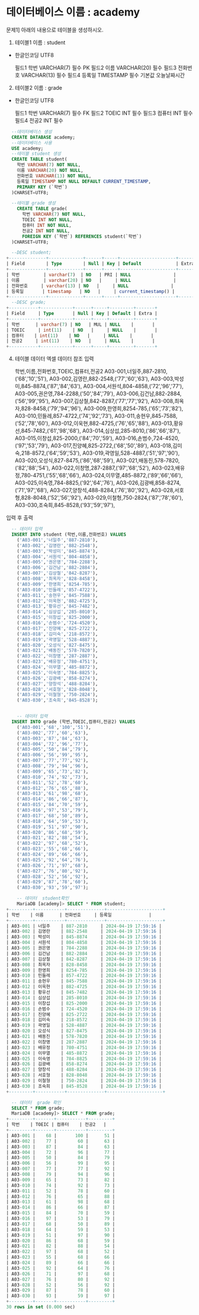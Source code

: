 # 데이터베이스 이름 : academy

문제1] 아래의 내용으로 테이블을 생성하시오.

1. 테이블1 이름 : student

- 한글인코딩 UTF8

  필드1 학번 VARCHAR(7) 필수 PK
  필드2 이름 VARCHAR(20) 필수
  필드3 전화번호 VARCHAR(13) 필수
  필드4 등록일 TIMESTAMP 필수 기본값 오늘날짜시간

2. 테이블2 이름 : grade

- 한글인코딩 UTF8

  필드1 학번 VARCHAR(7) 필수 FK
  필드2 TOEIC INT 필수
  필드3 컴퓨터 INT 필수
  필드4 전공2 INT 필수

```SQL
  --데이터베이스 생성
  CREATE DATABASE academy;
  --데이터베이스 사용
  USE academy;
  --테이블 student 생성
  CREATE TABLE student(
    학번 VARCHAR(7) NOT NULL,
    이름 VARCHAR(20) NOT NULL,
    전화번호 VARCHAR(13) NOT NULL,
    등록일 TIMESTAMP NOT NULL DEFAULT CURRENT_TIMESTAMP,
    PRIMARY KEY (`학번`) 
  )CHARSET=UTF8;

  --테이블 grade 생성
    CREATE TABLE grade(
      학번 VARCHAR(7) NOT NULL,
      TOEIC INT NOT NULL,
      컴퓨터 INT NOT NULL,
      전공2 INT NOT NULL,
      FOREIGN KEY (`학번`) REFERENCES student(`학번`) 
  )CHARSET=UTF8;

  --DESC student;
+--------------+-------------+------+-----+---------------------+-------+
| Field        | Type        | Null | Key | Default             | Extra |
+--------------+-------------+------+-----+---------------------+-------+
| 학번         | varchar(7)  | NO   | PRI | NULL                |       |
| 이름         | varchar(20) | NO   |     | NULL                |       |
| 전화번호     | varchar(13) | NO   |     | NULL                |       |
| 등록일       | timestamp   | NO   |     | current_timestamp() |       |
+--------------+-------------+------+-----+---------------------+-------+
  --DESC grade;
+-----------+------------+------+-----+---------+-------+
| Field     | Type       | Null | Key | Default | Extra |
+-----------+------------+------+-----+---------+-------+
| 학번      | varchar(7) | NO   | MUL | NULL    |       |
| TOEIC     | int(11)    | NO   |     | NULL    |       |
| 컴퓨터    | int(11)    | NO   |     | NULL    |       |
| 전공2     | int(11)    | NO   |     | NULL    |       |
+-----------+------------+------+-----+---------+-------+


```

4. 테이블 데이터 엑셀 데이터 참조 입력

   학번,이름,전화번호,TOEIC,컴퓨터,전공2
   A03-001,너일주,887-2810,('68','10','51'),
   A03-002,김영란,882-2548,('77','60','63'),
   A03-003,박성미,845-8874,('87','84','63'),
   A03-004,서원석,804-4858,('72','96','77'),
   A03-005,권은영,784-2288,('50','84','79'),
   A03-006,김건남,882-2884,('56','99','95'),
   A03-007,김상철,842-8287,('77','77','92'),
   A03-008,최옥자,828-8458,('79','94','96'),
   A03-009,한영희,8254-785,('65','73','82'),
   A03-010,민들레,857-4722,('74','92','73'),
   A03-011,송현우,845-7588,('52','78','60'),
   A03-012,이욱현,882-4725,('76','65','88'),
   A03-013,황유선,845-7482,('61','98','68'),
   A03-014,심상섭,285-8010,('86','66','87'),
   A03-015,이창섭,825-2000,('84','70','59'),
   A03-016,손범수,724-4520,('97','53','79'),
   A03-017,진양혜,825-2722,('68','50','89'),
   A03-018,김미숙,218-8572,('64','59','53'),
   A03-019,곽영일,528-4887,('51','97','90'),
   A03-020,오성식,827-8475,('86','68','59'),
   A03-021,배동진,578-7820,('82','88','54'),
   A03-022,이창명,287-2887,('97','68','52'),
   A03-023,배유정,780-4751,('55','68','66'),
   A03-024,이무열,485-8872,('89','66','66'),
   A03-025,이숙영,784-8825,('92','64','76'),
   A03-026,김광배,858-8274,('71','97','68'),
   A03-027,양창석,488-8284,('76','80','92'),
   A03-028,서호형,828-8048,('52','56','92'),
   A03-029,이철형,750-2824,('87','78','60'),
   A03-030,조숙희,845-8528,('93','59','97'),

입력 후 출력

```SQL
  -- 데이터 입력
  INSERT INTO student (학번,이름,전화번호) VALUES
    ('A03-001','너일주','887-2810'),
    ('A03-002','김영란','882-2548'),
    ('A03-003','박성미','845-8874'),
    ('A03-004','서원석','804-4858'),
    ('A03-005','권은영','784-2288'),
    ('A03-006','김건남','882-2884'),
    ('A03-007','김상철','842-8287'),
    ('A03-008','최옥자','828-8458'),
    ('A03-009','한영희','8254-785'),
    ('A03-010','민들레','857-4722'),
    ('A03-011','송현우','845-7588'),
    ('A03-012','이욱현','882-4725'),
    ('A03-013','황유선','845-7482'),
    ('A03-014','심상섭','285-8010'),
    ('A03-015','이창섭','825-2000'),
    ('A03-016','손범수','724-4520'),
    ('A03-017','진양혜','825-2722'),
    ('A03-018','김미숙','218-8572'),
    ('A03-019','곽영일','528-4887'),
    ('A03-020','오성식','827-8475'),
    ('A03-021','배동진','578-7820'),
    ('A03-022','이창명','287-2887'),
    ('A03-023','배유정','780-4751'),
    ('A03-024','이무열','485-8872'),
    ('A03-025','이숙영','784-8825'),
    ('A03-026','김광배','858-8274'),
    ('A03-027','양창석','488-8284'),
    ('A03-028','서호형','828-8048'),
    ('A03-029','이철형','750-2824'),
    ('A03-030','조숙희','845-8528');


    -- 데이터 입력
  INSERT INTO grade (학번,TOEIC,컴퓨터,전공2) VALUES
    ('A03-001','68','100','51'),
    ('A03-002','77','60','63'),
    ('A03-003','87','84','63'),
    ('A03-004','72','96','77'),
    ('A03-005','50','84','79'),
    ('A03-006','56','99','95'),
    ('A03-007','77','77','92'),
    ('A03-008','79','94','96'),
    ('A03-009','65','73','82'),
    ('A03-010','74','92','73'),
    ('A03-011','52','78','60'),
    ('A03-012','76','65','88'),
    ('A03-013','61','98','68'),
    ('A03-014','86','66','87'),
    ('A03-015','84','70','59'),
    ('A03-016','97','53','79'),
    ('A03-017','68','50','89'),
    ('A03-018','64','59','53'),
    ('A03-019','51','97','90'),
    ('A03-020','86','68','59'),
    ('A03-021','82','88','54'),
    ('A03-022','97','68','52'),
    ('A03-023','55','68','66'),
    ('A03-024','89','66','66'),
    ('A03-025','92','64','76'),
    ('A03-026','71','97','68'),
    ('A03-027','76','80','92'),
    ('A03-028','52','56','92'),
    ('A03-029','87','78','60'),
    ('A03-030','93','59','97');

    -- 데이터  student확인
    MariaDB [academy]> SELECT * FROM student;
+---------+-----------+--------------+---------------------+
| 학번    | 이름      | 전화번호     | 등록일              |
+---------+-----------+--------------+---------------------+
| A03-001 | 너일주    | 887-2810     | 2024-04-19 17:59:16 |
| A03-002 | 김영란    | 882-2548     | 2024-04-19 17:59:16 |
| A03-003 | 박성미    | 845-8874     | 2024-04-19 17:59:16 |
| A03-004 | 서원석    | 804-4858     | 2024-04-19 17:59:16 |
| A03-005 | 권은영    | 784-2288     | 2024-04-19 17:59:16 |
| A03-006 | 김건남    | 882-2884     | 2024-04-19 17:59:16 |
| A03-007 | 김상철    | 842-8287     | 2024-04-19 17:59:16 |
| A03-008 | 최옥자    | 828-8458     | 2024-04-19 17:59:16 |
| A03-009 | 한영희    | 8254-785     | 2024-04-19 17:59:16 |
| A03-010 | 민들레    | 857-4722     | 2024-04-19 17:59:16 |
| A03-011 | 송현우    | 845-7588     | 2024-04-19 17:59:16 |
| A03-012 | 이욱현    | 882-4725     | 2024-04-19 17:59:16 |
| A03-013 | 황유선    | 845-7482     | 2024-04-19 17:59:16 |
| A03-014 | 심상섭    | 285-8010     | 2024-04-19 17:59:16 |
| A03-015 | 이창섭    | 825-2000     | 2024-04-19 17:59:16 |
| A03-016 | 손범수    | 724-4520     | 2024-04-19 17:59:16 |
| A03-017 | 진양혜    | 825-2722     | 2024-04-19 17:59:16 |
| A03-018 | 김미숙    | 218-8572     | 2024-04-19 17:59:16 |
| A03-019 | 곽영일    | 528-4887     | 2024-04-19 17:59:16 |
| A03-020 | 오성식    | 827-8475     | 2024-04-19 17:59:16 |
| A03-021 | 배동진    | 578-7820     | 2024-04-19 17:59:16 |
| A03-022 | 이창명    | 287-2887     | 2024-04-19 17:59:16 |
| A03-023 | 배유정    | 780-4751     | 2024-04-19 17:59:16 |
| A03-024 | 이무열    | 485-8872     | 2024-04-19 17:59:16 |
| A03-025 | 이숙영    | 784-8825     | 2024-04-19 17:59:16 |
| A03-026 | 김광배    | 858-8274     | 2024-04-19 17:59:16 |
| A03-027 | 양창석    | 488-8284     | 2024-04-19 17:59:16 |
| A03-028 | 서호형    | 828-8048     | 2024-04-19 17:59:16 |
| A03-029 | 이철형    | 750-2824     | 2024-04-19 17:59:16 |
| A03-030 | 조숙희    | 845-8528     | 2024-04-19 17:59:16 |
+---------+-----------+--------------+---------------------+

  -- 데이터  grade 확인
  SELECT * FROM grade;
  MariaDB [academy]> SELECT * FROM grade;
+---------+-------+-----------+---------+
| 학번    | TOEIC | 컴퓨터    | 전공2   |
+---------+-------+-----------+---------+
| A03-001 |    68 |       100 |      51 |
| A03-002 |    77 |        60 |      63 |
| A03-003 |    87 |        84 |      63 |
| A03-004 |    72 |        96 |      77 |
| A03-005 |    50 |        84 |      79 |
| A03-006 |    56 |        99 |      95 |
| A03-007 |    77 |        77 |      92 |
| A03-008 |    79 |        94 |      96 |
| A03-009 |    65 |        73 |      82 |
| A03-010 |    74 |        92 |      73 |
| A03-011 |    52 |        78 |      60 |
| A03-012 |    76 |        65 |      88 |
| A03-013 |    61 |        98 |      68 |
| A03-014 |    86 |        66 |      87 |
| A03-015 |    84 |        70 |      59 |
| A03-016 |    97 |        53 |      79 |
| A03-017 |    68 |        50 |      89 |
| A03-018 |    64 |        59 |      53 |
| A03-019 |    51 |        97 |      90 |
| A03-020 |    86 |        68 |      59 |
| A03-021 |    82 |        88 |      54 |
| A03-022 |    97 |        68 |      52 |
| A03-023 |    55 |        68 |      66 |
| A03-024 |    89 |        66 |      66 |
| A03-025 |    92 |        64 |      76 |
| A03-026 |    71 |        97 |      68 |
| A03-027 |    76 |        80 |      92 |
| A03-028 |    52 |        56 |      92 |
| A03-029 |    87 |        78 |      60 |
| A03-030 |    93 |        59 |      97 |
+---------+-------+-----------+---------+
30 rows in set (0.000 sec)
```

